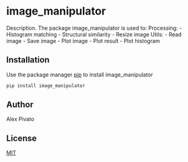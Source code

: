 # image_manipulator

Description. 
The package image_manipulator is used to:
	Processing:
		- Histogram matching
		- Structural similarity
		- Resize image
	Utils:
		- Read image
		- Save image
		- Plot image
		- Plot result
		- Plot histogram

## Installation

Use the package manager [pip](https://pip.pypa.io/en/stable/) to install image_manipulator

```bash
pip install image_manipulator
```

## Author
Alex Pivato

## License
[MIT](https://choosealicense.com/licenses/mit/)

